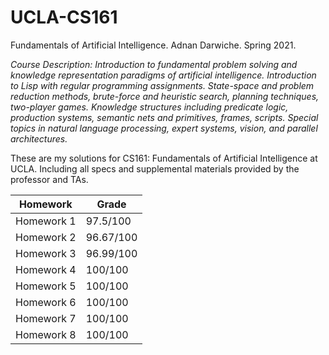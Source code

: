 # UCLA-CS161
Fundamentals of Artificial Intelligence. Adnan Darwiche. Spring 2021.

*Course Description: Introduction to fundamental problem solving and knowledge representation paradigms of artificial intelligence. Introduction to Lisp with regular programming assignments. State-space and problem reduction methods, brute-force and heuristic search, planning techniques, two-player games. Knowledge structures including predicate logic, production systems, semantic nets and primitives, frames, scripts. Special topics in natural language processing, expert systems, vision, and parallel architectures.*

These are my solutions for CS161: Fundamentals of Artificial Intelligence at UCLA. Including all specs and supplemental materials provided by the professor and TAs.

Homework | Grade
-------- | -------------
Homework 1 | 97.5/100
Homework 2 | 96.67/100
Homework 3 | 96.99/100
Homework 4 | 100/100
Homework 5 | 100/100
Homework 6 | 100/100
Homework 7 | 100/100
Homework 8 | 100/100
